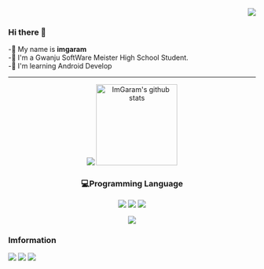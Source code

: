 <div align="right">
<img src="https://hits.seeyoufarm.com/api/count/incr/badge.svg?url=https%3A%2F%2Fgithub.com&count_bg=%2379C83D&title_bg=%23555555&icon=&icon_color=%23E7E7E7&title=hits&edge_flat=false"/></a></p>
 
</div>  
 
### Hi there 👋
-🎈 My name is **imgaram** <br>
-🏫 I'm a Gwanju SoftWare Meister High School Student.<br>
-📒 I'm learning Android Develop
<hr>


<p align="center">
 <a href="https://github.com/anuraghazra/github-readme-stats">
  <a><img src="https://github-readme-stats.anuraghazra1.vercel.app/api/top-langs/?username=ImGaram&layout=compact&theme=default" /></a>
  <a><img src="https://github-readme-stats.anuraghazra1.vercel.app/api?username=ImGaram&show_icons=true&include_all_commits=true&theme=default" alt="ImGaram's github stats" height=165"/></a>
 </a><br>
</p>

<h3 align="center">💻Programming Language</h3>
<p align="center">
 <img src="https://img.shields.io/badge/C-A8B9CC?style=flat-square&logo=C&logoColor=white"/></a>
 <img src="https://img.shields.io/badge/Kotlin-0095D5?style=flat-square&logo=Kotlin&logoColor=white"/> 
 <img src="https://img.shields.io/badge/Java-007396?style=flat-square&logo=Java&logoColor=white"/>
</p>
   
<p align="center">
 <img src="https://c.tenor.com/aenW02A1Lm4AAAAC/bongo-cat.gif"/>
</p>
   
<h3>Imformation</h3>
<p>
 <a href="https://github.com/ImGaram" target="_blank"><img src="https://img.shields.io/badge/ImGaram-181717?style=flat-square&logo=GitHub&logoColor=white"/></a>
 <a href="https://www.instagram.com/gim78014/" target="_blank"><img src="https://img.shields.io/badge/gim78014-E4405F?style=flat-square&logo=Instagram&logoColor=white"/></a>
 <a href="https://https://www.facebook.com/profile.php?id=100015499717593" target="_blank"><img src="https://img.shields.io/badge/임가람-1877F2?style=flat-     square&logo=Facebook&logoColor=white"/></a>
</p>
